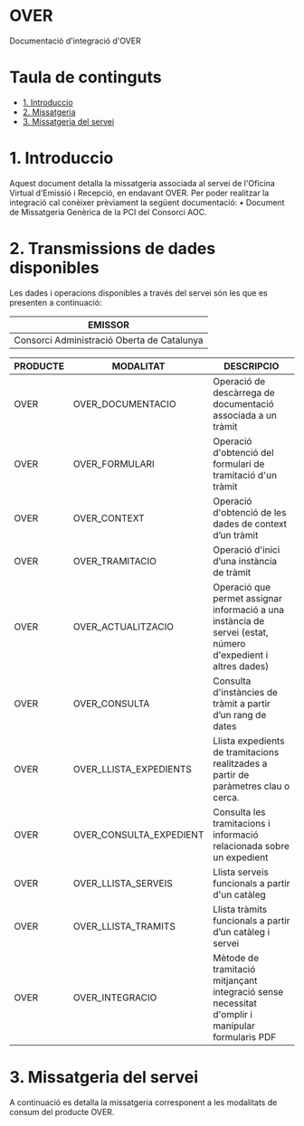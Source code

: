 # OVER
Documentació d'integració d'OVER

# Taula de continguts

- [1. Introduccio](#1-introduccio)
- [2. Missatgeria](#2-missatgeria)
- [3. Missatgeria del servei](#3-MissatgeriaServei)

# 1. Introduccio
Aquest document detalla la missatgeria associada al servei de l'Oficina Virtual d’Emissió i Recepció, en endavant OVER. Per poder realitzar la integració cal conèixer prèviament la següent documentació:
•	Document de Missatgeria Genèrica de la PCI del Consorci AOC.

# 2. Transmissions de dades disponibles
Les dades i operacions disponibles a través del servei són les que es presenten a continuació:

|EMISSOR|
|----|
|Consorci Administració Oberta de Catalunya|

|PRODUCTE | MODALITAT               | DESCRIPCIO|
|----     | ----------              | ----------|
|OVER     | OVER_DOCUMENTACIO       | Operació de descàrrega de documentació associada a un tràmit|
|OVER     | OVER_FORMULARI          | Operació d'obtenció del formulari de tramitació d'un tràmit|
|OVER     |	OVER_CONTEXT            | Operació d'obtenció de les dades de context d’un tràmit|
|OVER     |	OVER_TRAMITACIO         | Operació d'inici d’una instància de tràmit|
|OVER     | OVER_ACTUALITZACIO      | Operació que permet assignar informació a una instància de servei (estat, número d'expedient i altres dades)|
|OVER     |	OVER_CONSULTA           |	Consulta d'instàncies de tràmit a partir d’un rang de dates|
|OVER     | OVER_LLISTA_EXPEDIENTS  | Llista expedients de tramitacions realitzades a partir de paràmetres clau o cerca.|
|OVER     |	OVER_CONSULTA_EXPEDIENT | Consulta les tramitacions i informació relacionada sobre un expedient|
|OVER     |	OVER_LLISTA_SERVEIS     | Llista serveis funcionals a partir d'un catàleg|
|OVER     |	OVER_LLISTA_TRAMITS     | Llista tràmits funcionals a partir d’un catàleg i servei|
|OVER     |	OVER_INTEGRACIO         | Mètode de tramitació mitjançant integració sense necessitat d'omplir i manipular formularis PDF|

# 3. Missatgeria del servei
A continuació es detalla la missatgeria corresponent a les modalitats de consum del producte OVER.






